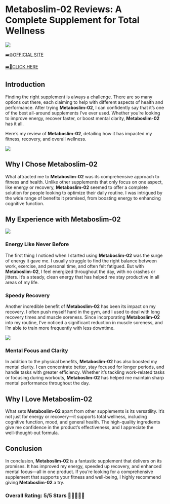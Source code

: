 # **Metaboslim-02 Reviews**: A Complete Supplement for Total Wellness

[![](https://static.vecteezy.com/system/resources/thumbnails/019/896/014/small/buy-now-gradient-button-with-cart-symbol-buy-now-illustration-png.png)](https://edetoop.top/lander/sugarpreland-1/metaboslim02.html) 

[➡️🌐OFFICIAL SITE](https://edetoop.top/lander/sugarpreland-1/metaboslim02.html) 

[➡️🔗CLICK HERE](https://edetoop.top/lander/sugarpreland-1/metaboslim02.html) 


## Introduction

Finding the right supplement is always a challenge. There are so many options out there, each claiming to help with different aspects of health and performance. After trying **Metaboslim-02**, I can confidently say that it’s one of the best all-around supplements I’ve ever used. Whether you’re looking to improve energy, recover faster, or boost mental clarity, **Metaboslim-02** has it all.

Here’s my review of **Metaboslim-02**, detailing how it has impacted my fitness, recovery, and overall wellness.

[![](https://wallpapers.com/images/hd/red-order-now-button-udg4jcj4arvn8b0n-2.png)](https://edetoop.top/lander/sugarpreland-1/metaboslim02.html)  

## Why I Chose **Metaboslim-02**

What attracted me to **Metaboslim-02** was its comprehensive approach to fitness and health. Unlike other supplements that only focus on one aspect, like energy or recovery, **Metaboslim-02** seemed to offer a complete solution for people looking to optimize their daily routine. I was intrigued by the wide range of benefits it promised, from boosting energy to enhancing cognitive function.

## My Experience with **Metaboslim-02**

[![](https://static.vecteezy.com/system/resources/thumbnails/019/896/014/small/buy-now-gradient-button-with-cart-symbol-buy-now-illustration-png.png)](https://edetoop.top/lander/sugarpreland-1/metaboslim02.html)

### Energy Like Never Before

The first thing I noticed when I started using **Metaboslim-02** was the surge of energy it gave me. I usually struggle to find the right balance between work, exercise, and personal time, and often felt fatigued. But with **Metaboslim-02**, I feel energized throughout the day, with no crashes or jitters. It’s a steady, clean energy that has helped me stay productive in all areas of my life.

### Speedy Recovery

Another incredible benefit of **Metaboslim-02** has been its impact on my recovery. I often push myself hard in the gym, and I used to deal with long recovery times and muscle soreness. Since incorporating **Metaboslim-02** into my routine, I’ve noticed a significant reduction in muscle soreness, and I’m able to train more frequently with less downtime.

[![](https://wallpapers.com/images/hd/red-order-now-button-udg4jcj4arvn8b0n-2.png)](https://edetoop.top/lander/sugarpreland-1/metaboslim02.html)  

### Mental Focus and Clarity

In addition to the physical benefits, **Metaboslim-02** has also boosted my mental clarity. I can concentrate better, stay focused for longer periods, and handle tasks with greater efficiency. Whether it’s tackling work-related tasks or focusing during workouts, **Metaboslim-02** has helped me maintain sharp mental performance throughout the day.

## Why I Love **Metaboslim-02**

What sets **Metaboslim-02** apart from other supplements is its versatility. It’s not just for energy or recovery—it supports total wellness, including cognitive function, mood, and general health. The high-quality ingredients give me confidence in the product’s effectiveness, and I appreciate the well-thought-out formula.

## Conclusion

In conclusion, **Metaboslim-02** is a fantastic supplement that delivers on its promises. It has improved my energy, speeded up recovery, and enhanced mental focus—all in one product. If you’re looking for a comprehensive supplement that supports your fitness and well-being, I highly recommend giving **Metaboslim-02** a try.

### Overall Rating: 5/5 Stars 🌟🌟🌟🌟🌟
